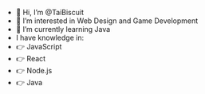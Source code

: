 - 👋 Hi, I’m @TaiBiscuit
- 👀 I’m interested in Web Design and Game Development
- 🌱 I’m currently learning Java
- I have knowledge in:
- :point_right: JavaScript
- :point_right: React
- :point_right: Node.js
- :point_right: Java
  
  
  
  
  

<!---
TaiBiscuit/TaiBiscuit is a ✨ special ✨ repository because its `README.md` (this file) appears on your GitHub profile.
You can click the Preview link to take a look at your changes.
--->
